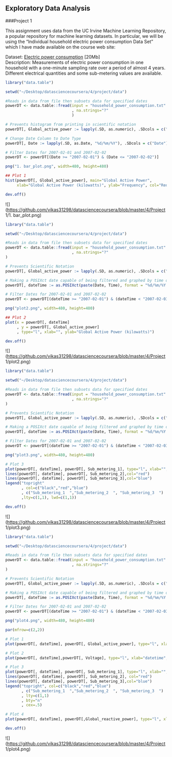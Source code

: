 ## Exploratory Data Analysis 
###Project 1

This assignment uses data from the UC Irvine Machine Learning Repository, a popular repository for machine learning datasets. In particular, we will be using the “Individual household electric power consumption Data Set” which I have made available on the course web site:

Dataset:
[Electric power consumption](https://d396qusza40orc.cloudfront.net/exdata%2Fdata%2Fhousehold_power_consumption.zip) [20Mb]
</br>Description: Measurements of electric power consumption in one household with a one-minute sampling rate over a period of almost 4 years. Different electrical quantities and some sub-metering values are available.
```R
library("data.table")

setwd("~/Desktop/datasciencecoursera/4/project/data")

#Reads in data from file then subsets data for specified dates
powerDT <- data.table::fread(input = "household_power_consumption.txt"
                             , na.strings="?"
                             )

# Prevents histogram from printing in scientific notation
powerDT[, Global_active_power := lapply(.SD, as.numeric), .SDcols = c("Global_active_power")]

# Change Date Column to Date Type
powerDT[, Date := lapply(.SD, as.Date, "%d/%m/%Y"), .SDcols = c("Date")]

# Filter Dates for 2007-02-01 and 2007-02-02
powerDT <- powerDT[(Date >= "2007-02-01") & (Date <= "2007-02-02")]

png("1. bar_plot.png", width=480, height=480)

## Plot 1
hist(powerDT[, Global_active_power], main="Global Active Power", 
     xlab="Global Active Power (kilowatts)", ylab="Frequency", col="Red")

dev.off()
```
![](https://github.com/vikas31298/datasciencecoursera/blob/master/4/Project 1/1. bar_plot.png)
```R
library("data.table")

setwd("~/Desktop/datasciencecoursera/4/project/data")

#Reads in data from file then subsets data for specified dates
powerDT <- data.table::fread(input = "household_power_consumption.txt"
                             , na.strings="?"
)

# Prevents Scientific Notation
powerDT[, Global_active_power := lapply(.SD, as.numeric), .SDcols = c("Global_active_power")]

# Making a POSIXct date capable of being filtered and graphed by time of day
powerDT[, dateTime := as.POSIXct(paste(Date, Time), format = "%d/%m/%Y %H:%M:%S")]

# Filter Dates for 2007-02-01 and 2007-02-02
powerDT <- powerDT[(dateTime >= "2007-02-01") & (dateTime < "2007-02-03")]

png("plot2.png", width=480, height=480)

## Plot 2
plot(x = powerDT[, dateTime]
     , y = powerDT[, Global_active_power]
     , type="l", xlab="", ylab="Global Active Power (kilowatts)")

dev.off()
```
![](https://github.com/vikas31298/datasciencecoursera/blob/master/4/Project 1/plot2.png)
```R
library("data.table")

setwd("~/Desktop/datasciencecoursera/4/project/data")

#Reads in data from file then subsets data for specified dates
powerDT <- data.table::fread(input = "household_power_consumption.txt"
                             , na.strings="?"
)

# Prevents Scientific Notation
powerDT[, Global_active_power := lapply(.SD, as.numeric), .SDcols = c("Global_active_power")]

# Making a POSIXct date capable of being filtered and graphed by time of day
powerDT[, dateTime := as.POSIXct(paste(Date, Time), format = "%d/%m/%Y %H:%M:%S")]

# Filter Dates for 2007-02-01 and 2007-02-02
powerDT <- powerDT[(dateTime >= "2007-02-01") & (dateTime < "2007-02-03")]

png("plot3.png", width=480, height=480)

# Plot 3
plot(powerDT[, dateTime], powerDT[, Sub_metering_1], type="l", xlab="", ylab="Energy sub metering")
lines(powerDT[, dateTime], powerDT[, Sub_metering_2],col="red")
lines(powerDT[, dateTime], powerDT[, Sub_metering_3],col="blue")
legend("topright"
       , col=c("black","red","blue")
       , c("Sub_metering_1  ","Sub_metering_2  ", "Sub_metering_3  ")
       ,lty=c(1,1), lwd=c(1,1))

dev.off()
```
![](https://github.com/vikas31298/datasciencecoursera/blob/master/4/Project 1/plot3.png)
```R
library("data.table")

setwd("~/Desktop/datasciencecoursera/4/project/data")

#Reads in data from file then subsets data for specified dates
powerDT <- data.table::fread(input = "household_power_consumption.txt"
                             , na.strings="?"
)

# Prevents Scientific Notation
powerDT[, Global_active_power := lapply(.SD, as.numeric), .SDcols = c("Global_active_power")]

# Making a POSIXct date capable of being filtered and graphed by time of day
powerDT[, dateTime := as.POSIXct(paste(Date, Time), format = "%d/%m/%Y %H:%M:%S")]

# Filter Dates for 2007-02-01 and 2007-02-02
powerDT <- powerDT[(dateTime >= "2007-02-01") & (dateTime < "2007-02-03")]

png("plot4.png", width=480, height=480)

par(mfrow=c(2,2))

# Plot 1
plot(powerDT[, dateTime], powerDT[, Global_active_power], type="l", xlab="", ylab="Global Active Power")

# Plot 2
plot(powerDT[, dateTime],powerDT[, Voltage], type="l", xlab="datetime", ylab="Voltage")

# Plot 3
plot(powerDT[, dateTime], powerDT[, Sub_metering_1], type="l", xlab="", ylab="Energy sub metering")
lines(powerDT[, dateTime], powerDT[, Sub_metering_2], col="red")
lines(powerDT[, dateTime], powerDT[, Sub_metering_3],col="blue")
legend("topright", col=c("black","red","blue")
       , c("Sub_metering_1  ","Sub_metering_2  ", "Sub_metering_3  ")
       , lty=c(1,1)
       , bty="n"
       , cex=.5) 

# Plot 4
plot(powerDT[, dateTime], powerDT[,Global_reactive_power], type="l", xlab="datetime", ylab="Global_reactive_power")

dev.off()
```
![](https://github.com/vikas31298/datasciencecoursera/blob/master/4/Project 1/plot4.png)
